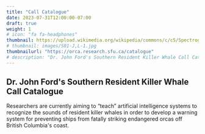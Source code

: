 ```yaml
---
title: "Call Catalogue"
date: 2023-07-31T12:00:00-07:00
draft: true
weight: 1
# icon: "fa fa-headphones"
thumbnail: https://upload.wikimedia.org/wikipedia/commons/c/c5/Spectrogram-19thC.png #https://orca.research.sfu.ca/catalogue/home-media/S01-J,L-1.jpg
# thumbnail: images/S01-J,L-1.jpg
thumbnailurl: "https://orca.research.sfu.ca/catalogue"
# description: "Dr. John Ford's Southern Resident Killer Whale Call Catalogue"
---
```


## Dr. John Ford\'s Southern Resident Killer Whale Call Catalogue

Researchers are currently aiming to “teach” artificial intelligence systems to recognize the sounds of resident killer whales in order to develop a warning system for preventing ships from fatally striking endangered orcas off British Columbia's coast.



